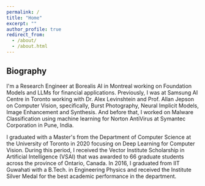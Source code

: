 ```yaml
---
permalink: /
title: "Home"
excerpt: ""
author_profile: true
redirect_from: 
  - /about/
  - /about.html
---
```


Biography
---

I'm a Research Engineer at Borealis AI in Montreal working on Foundation Models and LLMs for financial applications. Previously, I was at Samsung AI Centre in Toronto working with Dr. Alex Levinshtein and Prof. Allan Jepson on Computer Vision, specifically, Burst Photography, Neural Implicit Models, Image Enhancement and Synthesis. And before that, I worked on Malware Classification using machine learning for Norton AntiVirus at Symantec Corporation in Pune, India.

I graduated with a Master's from the Department of Computer Science at the University of Toronto in 2020 focusing on Deep Learning for Computer Vision. During this period, I received the Vector Institute Scholarship in Artificial Intelligence (VSAI) that was awarded to 66 graduate students across the province of Ontario, Canada. In 2016, I graduated from IIT Guwahati with a B.Tech. in Engineering Physics and received the Institute Silver Medal for the best academic performance in the department.

